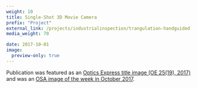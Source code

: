 ```yaml
---
weight: 10
title: Single-Shot 3D Movie Camera
prefix: "Project"
external_link: /projects/industrialinspection/trangulation-handguided
media_weight: 70

date: 2017-10-01
image:
  preview-only: true
---
```

Publication was featured as an [Optics Express title image (OE 25(19), 2017)](https://www.osapublishing.org/oe/issue.cfm?volume=25&issue=19) and was an [OSA image of the week in October 2017](https://www.osapublishing.org/).
